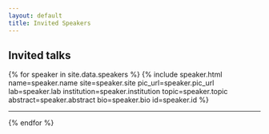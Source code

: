 ```yaml
---
layout: default
title: Invited Speakers 
---
```


<h2 id="invited">Invited talks</h2>

{% for speaker in site.data.speakers %}
  {% include speaker.html name=speaker.name site=speaker.site pic_url=speaker.pic_url lab=speaker.lab institution=speaker.institution topic=speaker.topic  abstract=speaker.abstract bio=speaker.bio id=speaker.id %}
  <hr>
{% endfor %}


<!-- <h2 id="panel">Panel discussion</h2>

A **Panel Discussion** will be held as part of the program: 

{% for panelist in site.data.panelists %}
  {% include panelist.html name=panelist.name site=panelist.site pic_url=panelist.pic_url  institution=panelist.institution topic=panelist.topic %}
  <hr>
{% endfor %} -->

